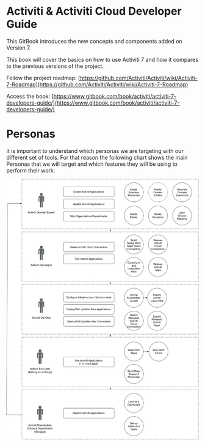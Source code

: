# Activiti & Activiti Cloud Developer Guide

This GitBook introduces the new concepts and components added on Version 7.

This book will cover the basics on how to use Activiti 7 and how it compares to the previous versions of the project.

Follow the project roadmap: [https://github.com/Activiti/Activiti/wiki/Activiti-7-Roadmap](https://github.com/Activiti/Activiti/wiki/Activiti-7-Roadmap)

Access the book: [https://www.gitbook.com/book/activiti/activiti-7-developers-guide/](https://www.gitbook.com/book/activiti/activiti-7-developers-guide/)

# Personas

It is important to understand which personas we are targeting with our different set of tools. For that reason the following chart shows the main Personas that we will target and which features they will be using to perform their work.

![](/assets/Activiti-Cloud-Personas.png)

